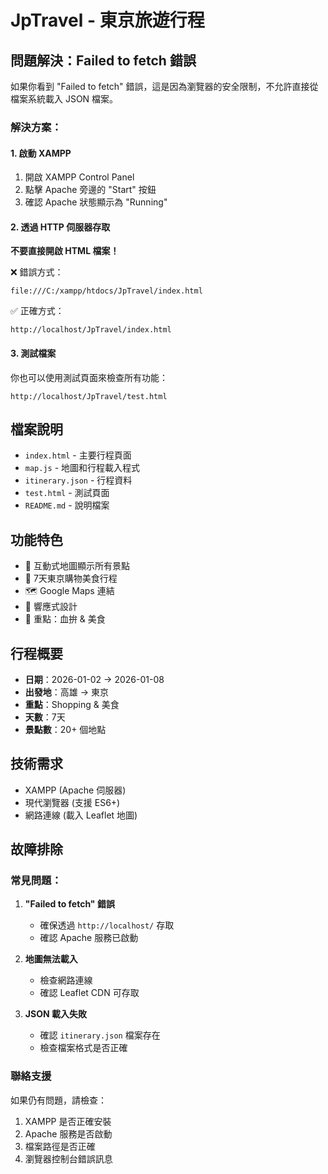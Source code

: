 # JpTravel - 東京旅遊行程

## 問題解決：Failed to fetch 錯誤

如果你看到 "Failed to fetch" 錯誤，這是因為瀏覽器的安全限制，不允許直接從檔案系統載入 JSON 檔案。

### 解決方案：

#### 1. 啟動 XAMPP
1. 開啟 XAMPP Control Panel
2. 點擊 Apache 旁邊的 "Start" 按鈕
3. 確認 Apache 狀態顯示為 "Running"

#### 2. 透過 HTTP 伺服器存取
**不要直接開啟 HTML 檔案！**

❌ 錯誤方式：
```
file:///C:/xampp/htdocs/JpTravel/index.html
```

✅ 正確方式：
```
http://localhost/JpTravel/index.html
```

#### 3. 測試檔案
你也可以使用測試頁面來檢查所有功能：
```
http://localhost/JpTravel/test.html
```

## 檔案說明

- `index.html` - 主要行程頁面
- `map.js` - 地圖和行程載入程式
- `itinerary.json` - 行程資料
- `test.html` - 測試頁面
- `README.md` - 說明檔案

## 功能特色

- 📍 互動式地圖顯示所有景點
- 📅 7天東京購物美食行程
- 🗺️ Google Maps 連結
- 📱 響應式設計
- 🎯 重點：血拚 & 美食

## 行程概要

- **日期**：2026-01-02 → 2026-01-08
- **出發地**：高雄 → 東京
- **重點**：Shopping & 美食
- **天數**：7天
- **景點數**：20+ 個地點

## 技術需求

- XAMPP (Apache 伺服器)
- 現代瀏覽器 (支援 ES6+)
- 網路連線 (載入 Leaflet 地圖)

## 故障排除

### 常見問題：

1. **"Failed to fetch" 錯誤**
   - 確保透過 `http://localhost/` 存取
   - 確認 Apache 服務已啟動

2. **地圖無法載入**
   - 檢查網路連線
   - 確認 Leaflet CDN 可存取

3. **JSON 載入失敗**
   - 確認 `itinerary.json` 檔案存在
   - 檢查檔案格式是否正確

### 聯絡支援

如果仍有問題，請檢查：
1. XAMPP 是否正確安裝
2. Apache 服務是否啟動
3. 檔案路徑是否正確
4. 瀏覽器控制台錯誤訊息
